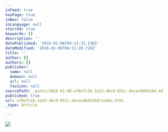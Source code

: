 ```yaml
---
inFeed: true
hasPage: true
inNav: false
inLanguage: null
starred: true
keywords: []
description: ''
datePublished: '2016-01-06T04:11:32.138Z'
dateModified: '2016-01-06T04:11:28.728Z'
title: ''
author: []
authors: []
publisher:
  name: null
  domain: null
  url: null
  favicon: null
sourcePath: _posts/2016-01-06-ef6e7c1b-1e22-4bc9-851c-decac8b0316d.md
published: true
url: ef6e7c1b-1e22-4bc9-851c-decac8b0316d/index.html
_type: Article

---
```

![](https://the-grid-user-content.s3-us-west-2.amazonaws.com/05a6ec08-0699-4205-bc5b-6010fb57024e.jpg)